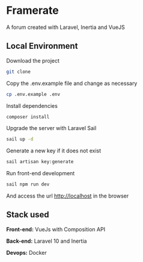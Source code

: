 
# Framerate

A forum created with Laravel, Inertia and VueJS

## Local Environment

Download the project
```bash
git clone 
```

Copy the .env.example file and change as necessary
```bash
cp .env.example .env
```

Install dependencies
```bash
composer install
```

Upgrade the server with Laravel Sail
```bash
sail up -d
```

Generate a new key if it does not exist
```bash
sail artisan key:generate
```

Run front-end development
```bash
sail npm run dev
```

And access the url [http://localhost](http://localhost) in the browser


## Stack used

**Front-end:** VueJs with Composition API

**Back-end:** Laravel 10 and Inertia

**Devops:** Docker

